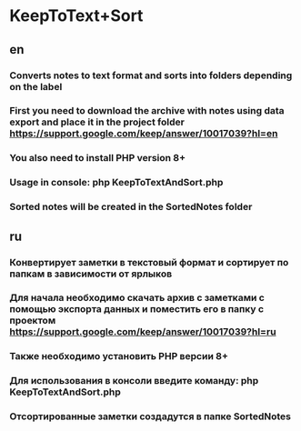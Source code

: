 # KeepToText+Sort
## en
### Converts notes to text format and sorts into folders depending on the label
### First you need to download the archive with notes using data export and place it in the project folder https://support.google.com/keep/answer/10017039?hl=en
### You also need to install PHP version 8+
### Usage in console: php KeepToTextAndSort.php
### Sorted notes will be created in the SortedNotes folder
## ru
### Конвертирует заметки в текстовый формат и сортирует по папкам в зависимости от ярлыков
### Для начала необходимо скачать архив с заметками с помощью экспорта данных и поместить его в папку с проектом https://support.google.com/keep/answer/10017039?hl=ru
### Также необходимо установить PHP версии 8+
### Для использования в консоли введите команду: php KeepToTextAndSort.php
### Отсортированные заметки создадутся в папке SortedNotes
